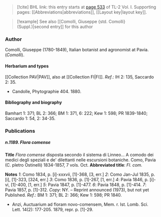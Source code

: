> [!cite] BHL link: this entry starts at [page 533](https://www.biodiversitylibrary.org/item/103414#page/581/mode/1up) of TL-2 Vol. I.
> Supporting pages: [[Abbreviations|abbreviations]], [[Layout key|layout key]].

> [!example] See also [[Comolli, Giuseppe {std. Comolli} (Suppl.)|second entry]] for this author

### Author

Comolli, Giuseppe (1780-1849), Italian botanist and agronomist at Pavia. (*Comolli*).

#### Herbarium and types

[[Collection PAV|PAV]], also at [[Collection FI|FI]].
*Ref*.: IH 2: 135, Saccardo 2: 35.
- Candolle, Phytographie 404. 1880.

#### Bibliography and biography

Bamhart 1: 371; BL 2: 366; BM 1: 371, 6: 222; Kew 1: 598; PR 1839-1840; Saccardo 1: 54, 2: 34-35.

### Publications

##### n.1189. Flora comense

**Title**
*Flora comense* disposta secondo il sistema di Linneo... A comodo dei medici degli speziali e de' dilettanti nelle escursioni botaniche. Como, Pavia (C. pletro Ostinelli) 1834-1857, 7 vols. Oct.
**Abbreviated title**: *Fl. com.*

**Notes**
*1*: Como 1834, p. \[i\]-xxxvii, \[1\]-368, \[3, err.\]
*2*: Como Jan-Jul 1835, p. \[i\], \[1\]-323, \[324, err.\]
*3*: Como 1836, p. \[1\]-267, \[1, err.\]
*4*: Pavia 1846, p. \[i\]-vi, \[1\]-400, \[1, err.\]
*5*: Pavia 1847, p. \[1\]-477.
*6*: Pavia 1848, p. \[1\]-414.
*7*: Pavia 1857, p. \[1\]-312.
*Copy*: NY. – Reprint announced (1973), but not yet Published.
*Ref*.: BM 1: 371; BL 2: 366; Kew 1: 598; PR 1840.
- Anzi, Auctuarium ad floram novo-comensem, Mem. r. Ist. Lomb. Sci. Lett. 14(2): 177-205. 1879, repr. p. \[1\]-29.

